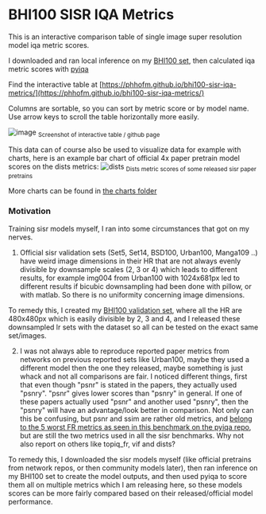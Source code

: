 # BHI100 SISR IQA Metrics

This is an interactive comparison table of single image super resolution model iqa metric scores.

I downloaded and ran local inference on my [BHI100 set](https://huggingface.co/datasets/Phips/BHI100), then calculated iqa metric scores with [pyiqa](https://github.com/chaofengc/IQA-PyTorch) 

Find the interactive table at [https://phhofm.github.io/bhi100-sisr-iqa-metrics/](https://phhofm.github.io/bhi100-sisr-iqa-metrics/)   

Columns are sortable, so you can sort by metric score or by model name. Use arrow keys to scroll the table horizontally more easily.    

![image](https://github.com/user-attachments/assets/2efecfd7-0d21-4c4a-9a6f-fd18acc30d78)
<sub>Screenshot of interactive table / github page</sub>


This data can of course also be used to visualize data for example with charts, here is an example bar chart of official 4x paper pretrain model scores on the dists metrics:
![dists](https://github.com/user-attachments/assets/a29c4c8b-de66-4da2-a574-5fb3ff98f527)
<sub>Dists metric scores of some released sisr paper pretrains</sub>


More charts can be found in [the charts folder](https://github.com/Phhofm/bhi100-sisr-iqa-metrics/tree/main/charts)


### Motivation

Training sisr models myself, I ran into some circumstances that got on my nerves.

1. Official sisr validation sets (Set5, Set14, BSD100, Urban100, Manga109 ..) have weird image dimensions in their HR that are not always evenly divisible by downsample scales (2, 3 or 4) which leads to different results, for example img004 from Urban100 with 1024x681px led to different results if bicubic downsampling had been done with pillow, or with matlab. So there is no uniformity concerning image dimensions.

To remedy this, I created my [BHI100 validation set](https://huggingface.co/datasets/Phips/BHI100), where all the HR are 480x480px which is easily divisible by 2, 3 and 4, and I released these downsampled lr sets with the dataset so all can be tested on the exact same set/images.

2. I was not always able to reproduce reported paper metrics from networks on previous reported sets like Urban100, maybe they used a different model then the one they released, maybe something is just whack and not all comparisons are fair. I noticed different things, first that even though "psnr" is stated in the papers, they actually used "psnry". "psnr" gives lower scores than "psnry" in general. If one of these papers actually used "psnr" and another used "psnry", then the "psnry" will have an advantage/look better in comparison. Not only can this be confusing, but psnr and ssim are rather old metrics, and [belong to the 5 worst FR metrics as seen in this benchmark on the pyiqa repo](https://github.com/chaofengc/IQA-PyTorch/blob/main/tests/FR_benchmark_results.csv), but are still the two metrics used in all the sisr benchmarks. Why not also report on others like topiq_fr, vif and dists?

To remedy this, I downloaded the sisr models myself (like official pretrains from network repos, or then community models later), then ran inference on my BHI100 set to create the model outputs, and then used pyiqa to score them all on multiple metrics which I am releasing here, so these models scores can be more fairly compared based on their released/official model performance.
